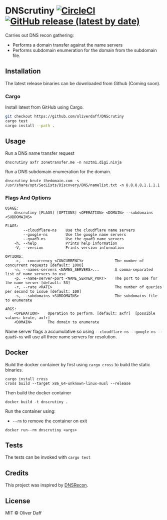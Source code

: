 # DNScrutiny [![CircleCI](https://circleci.com/gh/oliverdaff/hprobe.svg?style=shield)](https://circleci.com/gh/oliverdaff/DNScrutiny) [![GitHub release (latest by date)](https://img.shields.io/github/v/release/oliverdaff/DNScrutiny?style=plastic)](https://github.com/oliverdaff/DNScrutiny/releases/latest)

Carries out DNS recon gathering:

*   Performs a domain transfer against the name servers
*   Performs subdomain enumeration for the domain from the subdomain file.

## Installation
The latest release binaries can be downloaded from Github (Coming soon).

### Cargo

Install latest from GitHub using Cargo.

```bash
git checkout https://github.com/oliverdaff/DNScrutiny
cargo test 
cargo install --path .
```

## Usage

Run a DNS name transfer request
```
dnscrutiny axfr zonetransfer.me -n nsztm1.digi.ninja
```

Run a DNS subdomain enumeration for the domain.
```
dnscrutiny brute thedomain.com -s /usr/share/opt/SecLists/Discovery/DNS/namelist.txt -n 8.8.8.8,1.1.1.1
```

### Flags And Options

```
USAGE:
    dnscrutiny [FLAGS] [OPTIONS] <OPERATION> <DOMAIN> --subdomains <SUBDOMAINS>

FLAGS:
        --cloudflare-ns    Use the cloudflare name servers
        --google-ns        Use the google name servers
        --quad9-ns         Use the quad9 name servers
    -h, --help             Prints help information
    -V, --version          Prints version information

OPTIONS:
    -c, --concurrency <CONCURRENCY>              The number of concurrent requests [default: 1000]
    -n, --names-servers <NAMES_SERVERS>...       A comma-separated list of name servers to use
    -p, --name-server-port <NAME_SERVER_PORT>    The port to use for the name server [default: 53]
    -r, --rate <RATE>                            The number of queries per second to issue [default: 100]
    -s, --subdomains <SUBDOMAINS>                The subdomains file to enumerate

ARGS:
    <OPERATION>    Operation to perform. [default: axfr]  [possible values: brute, axfr]
    <DOMAIN>       The domain to enumerate
```

Name server flags a accumulative so using `--cloudflare-ns --google-ns --quad9-ns` will use all three name servers for resolution.

## Docker
Build the docker container by first using `cargo cross` to build the static binaries.

```shell
cargo install cross
cross build --target x86_64-unknown-linux-musl --release
```

Then build the docker container

```
docker build -t dnscrutiny .
```

Run the container using:
*    `--rm` to remove the container on exit

```
docker run--rm dnscrutiny <args>
```

## Tests
The tests can be invoked with `cargo test`

## Credits
This project was inspired by [DNSRecon](https://github.com/darkoperator/dnsrecon).

## License
MIT © Oliver Daff